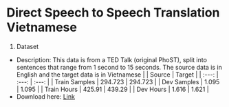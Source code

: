 # Direct Speech to Speech Translation Vietnamese
1. Dataset
  - Description: This data is from a TED Talk (original PhoST), split into sentences that range from 1 second to 15 seconds. The source data is in English and the target data is in Vietnamese
      |               | Source  |  Target |
      | :---:         | :---:   | :---:   |
      | Train Samples | 294.723 | 294.723 |
      | Dev Samples   | 1.095   | 1.095   |
      | Train Hours   | 425.91  | 439.29  |
      | Dev Hours     | 1.616   | 1.621   |
  - Download here: [Link](https://drive.google.com/file/d/1pO_uc4WlH4wkK0LvC4B76qeB52v3WWY7/view?usp=share_link)

